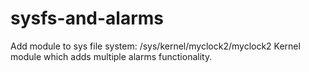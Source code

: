 # sysfs-and-alarms
Add module to sys file system: /sys/kernel/myclock2/myclock2
Kernel module which adds multiple alarms functionality.
